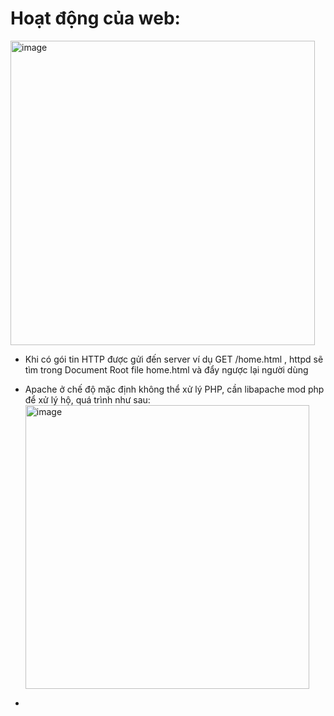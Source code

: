 # Hoạt động của web:
  <img width="487" alt="image" src="https://github.com/shinyluck/CBJS/assets/76943559/4943dd06-b251-41f5-acdc-1e01776c7fff">
  
- Khi có gói tin HTTP được gửi đến server ví dụ GET /home.html , httpd sẽ tìm trong Document Root file home.html và đẩy ngược lại người dùng
- Apache ở chế độ mặc định không thể xử lý PHP, cần libapache mod php để xử lý hộ, quá trình như sau:
  <img width="454" alt="image" src="https://github.com/shinyluck/CBJS/assets/76943559/f4d8ddb5-cfc0-4344-83a4-8ab644317c50">

- 
